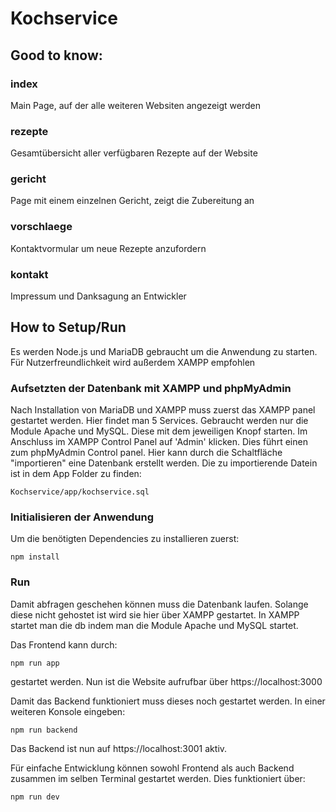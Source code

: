 # Kochservice

## Good to know:

### index
Main Page, auf der alle weiteren Websiten angezeigt werden

### rezepte
Gesamtübersicht aller verfügbaren Rezepte auf der Website

### gericht
Page mit einem einzelnen Gericht, zeigt die Zubereitung an

### vorschlaege
Kontaktvormular um neue Rezepte anzufordern

### kontakt
Impressum und Danksagung an Entwickler

## How to Setup/Run
Es werden Node.js und MariaDB gebraucht um die Anwendung zu starten.
Für Nutzerfreundlichkeit wird außerdem XAMPP empfohlen

### Aufsetzten der Datenbank mit XAMPP und phpMyAdmin

Nach Installation von MariaDB und XAMPP muss zuerst das XAMPP panel gestartet 
werden. Hier findet man 5 Services. Gebraucht werden nur die Module Apache und
MySQL. Diese mit dem jeweiligen Knopf starten. Im Anschluss im XAMPP Control
Panel auf 'Admin' klicken. Dies führt einen zum phpMyAdmin Control panel. Hier
kann durch die Schaltfläche "importieren" eine Datenbank erstellt werden. Die zu
importierende Datein ist in dem App Folder zu finden:
    
    Kochservice/app/kochservice.sql

### Initialisieren der Anwendung

Um die benötigten Dependencies zu installieren zuerst:
    
    npm install

### Run

Damit abfragen geschehen können muss die Datenbank laufen. Solange diese nicht gehostet
ist wird sie hier über XAMPP gestartet. In XAMPP startet man die db indem man die Module
 Apache und MySQL startet.

Das Frontend kann durch:

    npm run app

gestartet werden. Nun ist die Website aufrufbar über https://localhost:3000

Damit das Backend funktioniert muss dieses noch gestartet werden. 
In einer weiteren Konsole eingeben:

    npm run backend

Das Backend ist nun auf https://localhost:3001 aktiv.


Für einfache Entwicklung können sowohl Frontend als auch Backend zusammen im
selben Terminal gestartet werden. Dies funktioniert über:

    npm run dev
